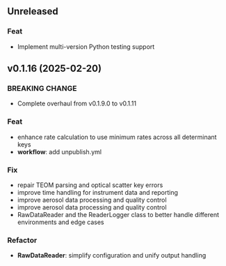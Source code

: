 ## Unreleased

### Feat

- Implement multi-version Python testing support

## v0.1.16 (2025-02-20)

### BREAKING CHANGE

- Complete overhaul from v0.1.9.0 to v0.1.11

### Feat

- enhance rate calculation to use minimum rates across all determinant keys
- **workflow**: add unpublish.yml

### Fix

- repair TEOM parsing and optical scatter key errors
- improve time handling for instrument data and reporting
- improve aerosol data processing and quality control
- improve aerosol data processing and quality control
- RawDataReader and the ReaderLogger class to better handle different environments and edge cases

### Refactor

- **RawDataReader**: simplify configuration and unify output handling
